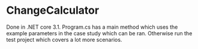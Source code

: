 # ChangeCalculator

Done in .NET core 3.1. Program.cs has a main method which uses the example parameters in the case study which can be ran. Otherwise run the test project which covers a lot more scenarios.
